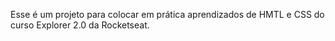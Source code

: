 Esse é um projeto para colocar em prática aprendizados de HMTL e CSS do
curso Explorer 2.0 da Rocketseat.
